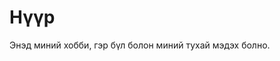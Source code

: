 
<html>
<head>
</head>
<body>
    <p><h1>Нүүр</h1></p>    
    <p>Энэд миний хобби, гэр бүл болон миний тухай мэдэх болно.</p>
</body>
</html>
